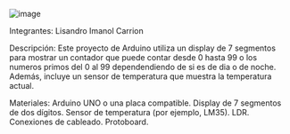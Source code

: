 ![image](https://github.com/Elcharry4/TP-SPD/assets/138259812/3b7dc59e-6850-48d7-b706-ec2028047b94)



Integrantes:
Lisandro Imanol Carrion

Descripción:
Este proyecto de Arduino utiliza un display de 7 segmentos para mostrar un contador que puede contar desde 0 hasta 99 o los numeros primos del 0 al 99 dependendiendo de si es de dia o de noche. Además, incluye un sensor de temperatura que muestra la temperatura actual.

Materiales:
Arduino UNO o una placa compatible.
Display de 7 segmentos de dos dígitos.
Sensor de temperatura (por ejemplo, LM35).
LDR.
Conexiones de cableado.
Protoboard.
